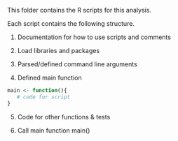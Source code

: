 This folder contains the R scripts for this analysis. 

Each script contains the following structure. 

1. Documentation for how to use scripts and comments

2. Load libraries and packages

3. Parsed/defined command line arguments 

4. Defined main function
```r
main <- function(){
   # code for script
}
```

5. Code for other functions & tests

6. Call main function
main()